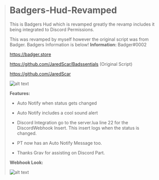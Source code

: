 > # Badgers-Hud-Revamped
> This is Badgers Hud which is revamped greatly the revamp includes it being integrated to Discord Permissions.
> 
> 
> This was revamped by myself however the original script was from Badger. Badgers Information is below!
> **Information:**
> Badger#0002
> 
> https://badger.store
> 
> https://github.com/JaredScar/Badssentials (Original Script) 
> 
> https://github.com/JaredScar
> 
> 
> ![alt text](https://cdn.discordapp.com/attachments/727327933080797245/798241165886357504/ezgif-3-38a8c29a3cbd.gif)
> 
> **Features:** 
> - Auto Notify when status gets changed
> - Auto Notify includes a cool sound alert
> - Discord Integration go to the server.lua line 22 for the DiscordWebhook Insert. This insert logs when the status is changed. 
> - PT now has an Auto Notify Message too.
> 
> 
> - Thanks Grav for assisting on Discord Part. 
> 
> **Webhook Look:**
> 
>
> ![alt text](https://cdn.discordapp.com/attachments/797880155430584331/797884545361117214/unknown.png)
